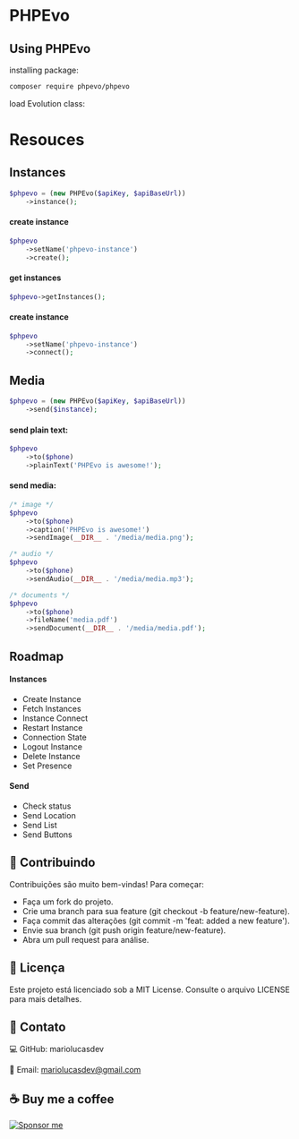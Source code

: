 # PHPEvo

## Using PHPEvo

installing package:

```bash
composer require phpevo/phpevo
```

load Evolution class:

# Resouces

## Instances

```php
$phpevo = (new PHPEvo($apiKey, $apiBaseUrl))
    ->instance();
```

#### create instance

```php
$phpevo
    ->setName('phpevo-instance')
    ->create();
```

#### get instances

```php
$phpevo->getInstances();
```

#### create instance

```php
$phpevo
    ->setName('phpevo-instance')
    ->connect();
```

## Media

```php
$phpevo = (new PHPEvo($apiKey, $apiBaseUrl))
    ->send($instance);
```

#### send plain text:

```php
$phpevo
    ->to($phone)
    ->plainText('PHPEvo is awesome!');
```

#### send media:

```php
/* image */
$phpevo
    ->to($phone)
    ->caption('PHPEvo is awesome!')
    ->sendImage(__DIR__ . '/media/media.png');

/* audio */
$phpevo
    ->to($phone)
    ->sendAudio(__DIR__ . '/media/media.mp3');

/* documents */
$phpevo
    ->to($phone)
    ->fileName('media.pdf')
    ->sendDocument(__DIR__ . '/media/media.pdf');
```

## Roadmap

#### Instances

- Create Instance
- Fetch Instances
- Instance Connect
- Restart Instance
- Connection State
- Logout Instance
- Delete Instance
- Set Presence

#### Send

- Check status
- Send Location
- Send List
- Send Buttons

## 🌟 Contribuindo

Contribuições são muito bem-vindas!
Para começar:

- Faça um fork do projeto.
- Crie uma branch para sua feature (git checkout -b feature/new-feature).
- Faça commit das alterações (git commit -m 'feat: added a new feature').
- Envie sua branch (git push origin feature/new-feature).
- Abra um pull request para análise.

## 📄 Licença

Este projeto está licenciado sob a MIT License. Consulte o arquivo LICENSE para mais detalhes.

## 🤝 Contato

💻 GitHub: mariolucasdev

📧 Email: mariolucasdev@gmail.com

## ☕ Buy me a coffee

[![Sponsor me](https://img.shields.io/badge/Sponsor%20me-%E2%9D%A4-red)](https://github.com/sponsors/mariolucasdev)
